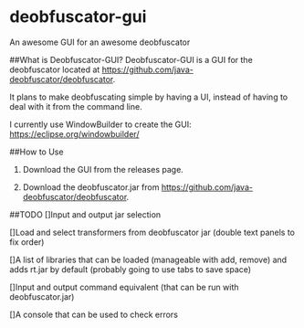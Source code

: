 # deobfuscator-gui
An awesome GUI for an awesome deobfuscator

##What is Deobfuscator-GUI?
Deobfuscator-GUI is a GUI for the deobfuscator located at https://github.com/java-deobfuscator/deobfuscator.

It plans to make deobfuscating simple by having a UI, instead of having to deal with it from the command line.

I currently use WindowBuilder to create the GUI: https://eclipse.org/windowbuilder/

##How to Use 
1. Download the GUI from the releases page.

2. Download the deobfuscator.jar from https://github.com/java-deobfuscator/deobfuscator.

##TODO
[]Input and output jar selection

[]Load and select transformers from deobfuscator jar (double text panels to fix order)

[]A list of libraries that can be loaded (manageable with add, remove) and adds rt.jar by default (probably going to use tabs to save space)

[]Input and output command equivalent (that can be run with deobfuscator.jar)

[]A console that can be used to check errors